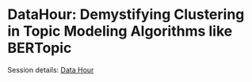 # DataHour: Demystifying Clustering in Topic Modeling Algorithms like BERTopic

Session details: [Data Hour]([url](https://datahack.analyticsvidhya.com/contest/datahour-demystifying-clustering-in-topic-modeling-algorithms-like-bertopic/))
